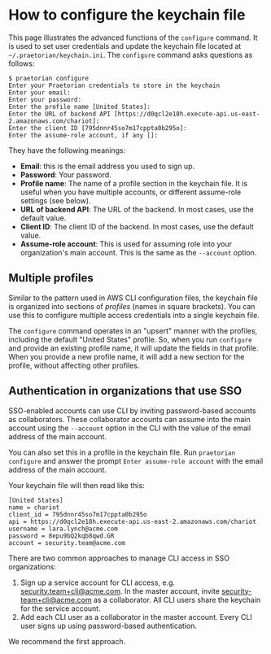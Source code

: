 # How to configure the keychain file

This page illustrates the advanced functions of the `configure` command. It is used to set
user credentials and update the keychain file located at `~/.praetorian/keychain.ini`.
The `configure` command asks questions as follows:

```
$ praetorian configure
Enter your Praetorian credentials to store in the keychain
Enter your email:
Enter your password:
Enter the profile name [United States]:
Enter the URL of backend API [https://d0qcl2e18h.execute-api.us-east-2.amazonaws.com/chariot]:
Enter the client ID [795dnnr45so7m17cppta0b295o]:
Enter the assume-role account, if any []:
```

They have the following meanings:

- **Email**: this is the email address you used to sign up.
- **Password**: Your password.
- **Profile name**: The name of a profile section in the keychain file. It is
  useful when you have multiple accounts, or different assume-role settings (see below).
- **URL of backend API**: The URL of the backend. In most cases, use the default value.
- **Client ID**: The client ID of the backend. In most cases, use the default value.
- **Assume-role account**: This is used for assuming role into your organization's main
  account. This is the same as the `--account` option.

## Multiple profiles

Similar to the pattern used in AWS CLI configuration files, the keychain file is 
organized into sections of _profiles_ (names in square brackets). You can use this to configure
multiple access credentials into a single keychain file.

The `configure` command operates in an "upsert" manner with the profiles, including the
default "United States" profile. So, when you run `configure` and provide an
existing profile name, it will update the fields in that profile. When you provide
a new profile name, it will add a new section for the profile, without affecting other
profiles.


## Authentication in organizations that use SSO

SSO-enabled accounts can use CLI by inviting password-based accounts as collaborators.
These collaborator accounts can assume into the main account using the `--account` option
in the CLI with the value of the email address of the main account.

You can also set this in a profile in the keychain file. Run `praetorian configure` and
answer the prompt `Enter assume-role account` with the email address of the main account.

Your keychain file will then read like this:

```
[United States]
name = chariot
client_id = 795dnnr45so7m17cppta0b295o
api = https://d0qcl2e18h.execute-api.us-east-2.amazonaws.com/chariot
username = lara.lynch@acme.com
password = 8epu9bQ2kqb8qwd.GR
account = security.team@acme.com
```

There are two common approaches to manage CLI access in SSO organizations:

1. Sign up a service account for CLI access, e.g. security.team+cli@acme.com. In the master
   account, invite security-team+cli@acme.com as a collaborator. All CLI users share the
   keychain for the service account.
3. Add each CLI user as a collaborator in the master account. Every CLI user signs up using
   password-based authentication.

We recommend the first approach.
